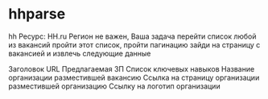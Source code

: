 # hhparse
hh
Ресурс: HH.ru
Регион не важен,
Ваша задача перейти список любой из вакансий пройти этот список, пройти пагинацию зайди на страницу с вакансией и извлечь следующие данные

Заголовок
URL
Предлагаемая ЗП
Список ключевых навыков
Название организации разместившей вакансию
Ссылка на страницу организации разместившей организацию
Ссылку на логотип организации
